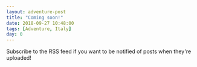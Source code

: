 ```yaml
---
layout: adventure-post
title: "Coming soon!"
date: 2018-09-27 10:48:00
tags: [Adventure, Italy]
day: 0
---
```


Subscribe to the RSS feed if you want to be notified of posts when they're uploaded!

[//]: # 'External Links'
